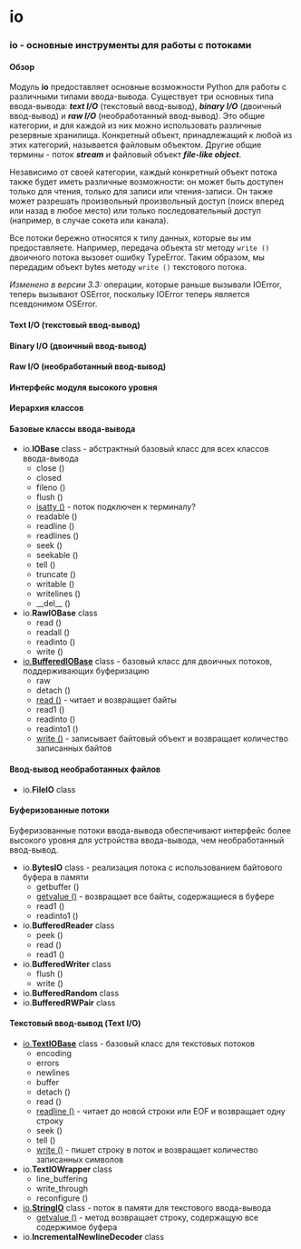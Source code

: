 # io

### io - основные инструменты для работы с потоками

#### Обзор

Модуль **io** предоставляет основные возможности Python для работы с различными типами ввода-вывода. Существует три основных типа ввода-вывода: _**text I/O**_ \(текстовый ввод-вывод\), _**binary I/O**_ \(двоичный ввод-вывод\) и _**raw I/O**_ \(необработанный ввод-вывод\). Это общие категории, и для каждой из них можно использовать различные резервные хранилища. Конкретный объект, принадлежащий к любой из этих категорий, называется файловым объектом. Другие общие термины - поток _**stream**_ и файловый объект _**file-like object**_.

Независимо от своей категории, каждый конкретный объект потока также будет иметь различные возможности: он может быть доступен только для чтения, только для записи или чтения-записи. Он также может разрешать произвольный произвольный доступ \(поиск вперед или назад в любое место\) или только последовательный доступ \(например, в случае сокета или канала\).

Все потоки бережно относятся к типу данных, которые вы им предоставляете. Например, передача объекта str методу `write ()` двоичного потока вызовет ошибку TypeError. Таким образом, мы передадим объект bytes методу `write ()` текстового потока.

_Изменено в версии 3.3:_ операции, которые раньше вызывали IOError, теперь вызывают OSError, поскольку IOError теперь является псевдонимом OSError.

#### Text I/O \(текстовый ввод-вывод\)

#### Binary I/O \(двоичный ввод-вывод\)

#### Raw I/O \(необработанный ввод-вывод\)

#### Интерфейс модуля высокого уровня

#### Иерархия классов

#### Базовые классы ввода-вывода

* io.**IOBase** class - абстрактный базовый класс для всех классов ввода-вывода
  * close \(\)
  * closed
  * fileno \(\)
  * flush \(\)
  * [isatty \(\)](io.iobase/io.iobase.isatty.md) - поток подключен к терминалу?
  * readable \(\)
  * readline \(\)
  * readlines \(\)
  * seek \(\)
  * seekable \(\)
  * tell \(\)
  * truncate \(\)
  * writable \(\)
  * writelines \(\)
  * \_\_del\_\_ \(\)
* io.**RawIOBase** class
  * read \(\)
  * readall \(\)
  * readinto \(\)
  * write \(\)
* [io.**BufferedIOBase**](io.bufferediobase/) class - базовый класс для двоичных потоков, поддерживающих буферизацию
  * raw
  * detach \(\)
  * [read \(\)](io.bufferediobase/io.bufferediobase.read.md) - читает и возвращает байты
  * read1 \(\)
  * readinto \(\)
  * readinto1 \(\)
  * [write \(\)](io.bufferediobase/io.bufferediobase.write.md) - записывает байтовый объект и возвращает количество записанных байтов

#### Ввод-вывод необработанных файлов

* io.**FileIO** class

#### Буферизованные потоки

Буферизованные потоки ввода-вывода обеспечивают интерфейс более высокого уровня для устройства ввода-вывода, чем необработанный ввод-вывод.

* io.**BytesIO** class - реализация потока с использованием байтового буфера в памяти
  * getbuffer \(\)
  * [getvalue \(\)](io.bytesio/io.bytesio.getvalue.md) - возвращает все байты, содержащиеся в буфере
  * read1 \(\)
  * readinto1 \(\)
* io.**BufferedReader** class
  * peek \(\)
  * read \(\)
  * read1 \(\)
* io.**BufferedWriter** class
  * flush \(\)
  * write \(\)
* io.**BufferedRandom** class
* io.**BufferedRWPair** class

#### Текстовый ввод-вывод \(Text I/O\)

* [io.**TextIOBase**](io.textiobase/) class - базовый класс для текстовых потоков
  * encoding
  * errors
  * newlines
  * buffer
  * detach \(\)
  * read \(\)
  * [readline \(\)](io.textiobase/io.textiobase.readline.md) - читает до новой строки или EOF и возвращает одну строку
  * seek \(\)
  * tell \(\)
  * [write \(\)](io.textiobase/io.textiobase.write.md) - пишет строку в поток и возвращает количество записанных символов
* io.**TextIOWrapper** class
  * line\_buffering
  * write\_through
  * reconfigure \(\)
* [io.**StringIO**](io.stringio/) class - поток в памяти для текстового ввода-вывода
  * [getvalue \(\)](io.stringio/io.stringio.getvalue.md) - метод возвращает строку, содержащую все содержимое буфера
* io.**IncrementalNewlineDecoder** class

